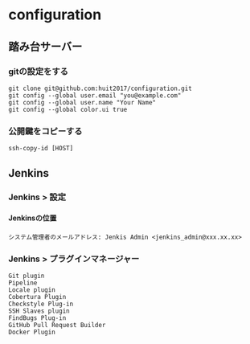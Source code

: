 # configuration

## 踏み台サーバー
  ### gitの設定をする

  ```
  git clone git@github.com:huit2017/configuration.git
  git config --global user.email "you@example.com"
  git config --global user.name "Your Name"
  git config --global color.ui true
  ```

  ### 公開鍵をコピーする

  ```
  ssh-copy-id [HOST]
  ```

## Jenkins
  ### Jenkins > 設定
  #### Jenkinsの位置
  ```
  システム管理者のメールアドレス: Jenkis Admin <jenkins_admin@xxx.xx.xx>
  ```
  ### Jenkins > プラグインマネージャー

  ```
  Git plugin
  Pipeline
  Locale plugin
  Cobertura Plugin
  Checkstyle Plug-in
  SSH Slaves plugin
  FindBugs Plug-in
  GitHub Pull Request Builder
  Docker Plugin 
  ```
